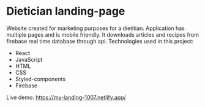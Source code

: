 # Dietician landing-page
Website created for marketing purposes for a dietitian. Application has multiple pages and is mobile friendly. It downloads articles and recipes from firebase real time database through api. Technologies used in this project:
- React
- JavaScript
- HTML
- CSS
- Styled-components
- Firebase

Live demo: https://my-landing-1007.netlify.app/
